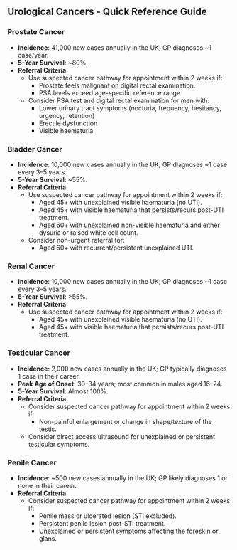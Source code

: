 ## Urological Cancers - Quick Reference Guide

### Prostate Cancer
- **Incidence**: 41,000 new cases annually in the UK; GP diagnoses ~1 case/year.
- **5-Year Survival**: ~80%.
- **Referral Criteria**:
  - Use suspected cancer pathway for appointment within 2 weeks if:
    - Prostate feels malignant on digital rectal examination.
    - PSA levels exceed age-specific reference range.
  - Consider PSA test and digital rectal examination for men with:
    - Lower urinary tract symptoms (nocturia, frequency, hesitancy, urgency, retention)
    - Erectile dysfunction
    - Visible haematuria

### Bladder Cancer
- **Incidence**: 10,000 new cases annually in the UK; GP diagnoses ~1 case every 3–5 years.
- **5-Year Survival**: ~55%.
- **Referral Criteria**:
  - Use suspected cancer pathway for appointment within 2 weeks if:
    - Aged 45+ with unexplained visible haematuria (no UTI).
    - Aged 45+ with visible haematuria that persists/recurs post-UTI treatment.
    - Aged 60+ with unexplained non-visible haematuria and either dysuria or raised white cell count.
  - Consider non-urgent referral for:
    - Aged 60+ with recurrent/persistent unexplained UTI.

### Renal Cancer
- **Incidence**: 10,000 new cases annually in the UK; GP diagnoses ~1 case every 3–5 years.
- **5-Year Survival**: >55%.
- **Referral Criteria**:
  - Use suspected cancer pathway for appointment within 2 weeks if:
    - Aged 45+ with unexplained visible haematuria (no UTI).
    - Aged 45+ with visible haematuria that persists/recurs post-UTI treatment.

### Testicular Cancer
- **Incidence**: 2,000 new cases annually in the UK; GP typically diagnoses 1 case in their career.
- **Peak Age of Onset**: 30–34 years; most common in males aged 16–24.
- **5-Year Survival**: Almost 100%.
- **Referral Criteria**:
  - Consider suspected cancer pathway for appointment within 2 weeks if:
    - Non-painful enlargement or change in shape/texture of the testis.
  - Consider direct access ultrasound for unexplained or persistent testicular symptoms.

### Penile Cancer
- **Incidence**: ~500 new cases annually in the UK; GP likely diagnoses 1 or none in their career.
- **Referral Criteria**:
  - Consider suspected cancer pathway for appointment within 2 weeks if:
    - Penile mass or ulcerated lesion (STI excluded).
    - Persistent penile lesion post-STI treatment.
    - Unexplained or persistent symptoms affecting the foreskin or glans.